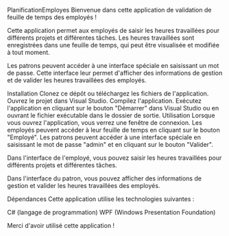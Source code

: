 PlanificationEmployes
Bienvenue dans cette application de validation de feuille de temps des employés !

Cette application permet aux employés de saisir les heures travaillées pour différents projets et différentes tâches. Les heures travaillées sont enregistrées dans une feuille de temps, qui peut être visualisée et modifiée à tout moment.

Les patrons peuvent accéder à une interface spéciale en saisissant un mot de passe. Cette interface leur permet d'afficher des informations de gestion et de valider les heures travaillées des employés.

Installation Clonez ce dépôt ou téléchargez les fichiers de l'application. Ouvrez le projet dans Visual Studio. Compilez l'application. Exécutez l'application en cliquant sur le bouton "Démarrer" dans Visual Studio ou en ouvrant le fichier exécutable dans le dossier de sortie. Utilisation Lorsque vous ouvrez l'application, vous verrez une fenêtre de connexion. Les employés peuvent accéder à leur feuille de temps en cliquant sur le bouton "Employé". Les patrons peuvent accéder à une interface spéciale en saisissant le mot de passe "admin" et en cliquant sur le bouton "Valider".

Dans l'interface de l'employé, vous pouvez saisir les heures travaillées pour différents projets et différentes tâches.

Dans l'interface du patron, vous pouvez afficher des informations de gestion et valider les heures travaillées des employés.

Dépendances Cette application utilise les technologies suivantes :

C# (langage de programmation) WPF (Windows Presentation Foundation)

Merci d'avoir utilisé cette application !
